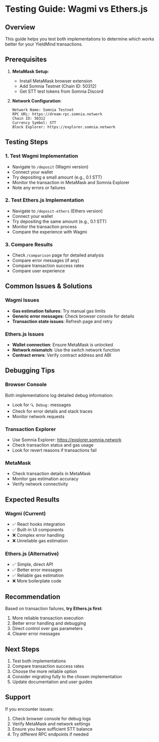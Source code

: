 # Testing Guide: Wagmi vs Ethers.js

## Overview
This guide helps you test both implementations to determine which works better for your YieldMind transactions.

## Prerequisites
1. **MetaMask Setup**:
   - Install MetaMask browser extension
   - Add Somnia Testnet (Chain ID: 50312)
   - Get STT test tokens from Somnia Discord

2. **Network Configuration**:
   ```
   Network Name: Somnia Testnet
   RPC URL: https://dream-rpc.somnia.network
   Chain ID: 50312
   Currency Symbol: STT
   Block Explorer: https://explorer.somnia.network
   ```

## Testing Steps

### 1. Test Wagmi Implementation
- Navigate to `/deposit` (Wagmi version)
- Connect your wallet
- Try depositing a small amount (e.g., 0.1 STT)
- Monitor the transaction in MetaMask and Somnia Explorer
- Note any errors or failures

### 2. Test Ethers.js Implementation
- Navigate to `/deposit-ethers` (Ethers version)
- Connect your wallet
- Try depositing the same amount (e.g., 0.1 STT)
- Monitor the transaction process
- Compare the experience with Wagmi

### 3. Compare Results
- Check `/comparison` page for detailed analysis
- Compare error messages (if any)
- Compare transaction success rates
- Compare user experience

## Common Issues & Solutions

### Wagmi Issues
- **Gas estimation failures**: Try manual gas limits
- **Generic error messages**: Check browser console for details
- **Transaction state issues**: Refresh page and retry

### Ethers.js Issues
- **Wallet connection**: Ensure MetaMask is unlocked
- **Network mismatch**: Use the switch network function
- **Contract errors**: Verify contract address and ABI

## Debugging Tips

### Browser Console
Both implementations log detailed debug information:
- Look for `🔍 Debug:` messages
- Check for error details and stack traces
- Monitor network requests

### Transaction Explorer
- Use Somnia Explorer: https://explorer.somnia.network
- Check transaction status and gas usage
- Look for revert reasons if transactions fail

### MetaMask
- Check transaction details in MetaMask
- Monitor gas estimation accuracy
- Verify network connectivity

## Expected Results

### Wagmi (Current)
- ✅ React hooks integration
- ✅ Built-in UI components
- ❌ Complex error handling
- ❌ Unreliable gas estimation

### Ethers.js (Alternative)
- ✅ Simple, direct API
- ✅ Better error messages
- ✅ Reliable gas estimation
- ❌ More boilerplate code

## Recommendation

Based on transaction failures, **try Ethers.js first**:
1. More reliable transaction execution
2. Better error handling and debugging
3. Direct control over gas parameters
4. Clearer error messages

## Next Steps

1. Test both implementations
2. Compare transaction success rates
3. Choose the more reliable option
4. Consider migrating fully to the chosen implementation
5. Update documentation and user guides

## Support

If you encounter issues:
1. Check browser console for debug logs
2. Verify MetaMask and network settings
3. Ensure you have sufficient STT balance
4. Try different RPC endpoints if needed
